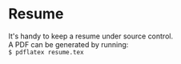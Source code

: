 Resume
======

It's handy to keep a resume under source control.  
A PDF can be generated by running:  
`$ pdflatex resume.tex`
